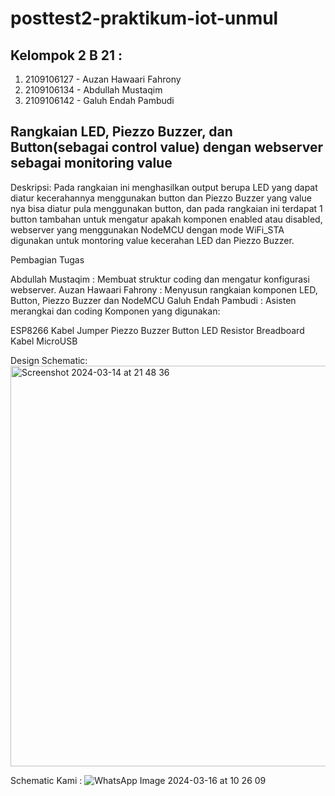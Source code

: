 # posttest2-praktikum-iot-unmul

## Kelompok 2 B 21 :
1. 2109106127 - Auzan Hawaari Fahrony
2. 2109106134 - Abdullah Mustaqim
3. 2109106142 - Galuh Endah Pambudi

## Rangkaian LED, Piezzo Buzzer, dan Button(sebagai control value) dengan webserver sebagai monitoring value
Deskripsi: Pada rangkaian ini menghasilkan output berupa LED yang dapat diatur kecerahannya menggunakan button dan Piezzo Buzzer yang value nya bisa diatur pula menggunakan button, dan pada rangkaian ini terdapat 1 button tambahan untuk mengatur apakah komponen enabled atau disabled, webserver yang menggunakan NodeMCU dengan mode WiFi_STA digunakan untuk montoring value kecerahan LED dan Piezzo Buzzer.

Pembagian Tugas

Abdullah Mustaqim : Membuat struktur coding dan mengatur konfigurasi webserver.
Auzan Hawaari Fahrony : Menyusun rangkaian komponen LED, Button, Piezzo Buzzer dan NodeMCU
Galuh Endah Pambudi : Asisten merangkai dan coding
Komponen yang digunakan:

ESP8266
Kabel Jumper
Piezzo Buzzer
Button
LED
Resistor
Breadboard
Kabel MicroUSB

Design Schematic:
<img width="641" alt="Screenshot 2024-03-14 at 21 48 36" src="https://github.com/auzanhawaar1/posttest2-praktikum-iot-unmul/assets/113401118/5b786677-056e-488b-bff1-a70ae84a9768">

Schematic Kami :
![WhatsApp Image 2024-03-16 at 10 26 09](https://github.com/auzanhawaar1/posttest2-praktikum-iot-unmul/assets/113401118/b525ddf3-8e62-4bf7-a239-f4dcfa88b8ff)
